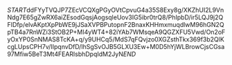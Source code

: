 $START$ddFYyTVQJP7ZEcVCQXgPGyOVtCpvuG4a35S8Exy8g/XKZhUI2L9VnNdg7E65gZwRX6aiZEsodGqsjAogsqleUov3IG5ibr0trQ8/PhIpbD/ir5LQJ9j2QFIDfp/elvAKptXpPbWE9jJSaXVPBPutopnF2BnaxKHHmxmuqdlwM96hGN2QpTB4a7RnWZi3StOB2P+MI4yWT4+82iYAb7WMsqeA9QGZXFU5Vwd/On2oFyOxYP0SnNMAS8TcKA+q/y9UHCq5/MdS7qFQvjzo0XGZsthTkx369f3b2QlKcgLUpsCPH7v/IIpqnvDfD/lhSgSvOJB5GLXU3Ew+M0D5hYjWLBrowCjsCGsa97Mfiw5BeT3Mt4FEARlsbhDpqIdM2JyN$END$
